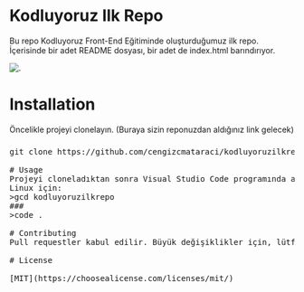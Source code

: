 # Kodluyoruz Ilk Repo
Bu repo Kodluyoruz Front-End Eğitiminde oluşturduğumuz ilk repo. İçerisinde bir adet README dosyası, bir adet de index.html barındırıyor.

![.](https://sivilalan.com/wp-content/uploads/2019/03/27971846_748761281998348_2999043640998413504_n.png)

# Installation
Öncelikle projeyi clonelayın. (Buraya sizin reponuzdan aldığınız link gelecek)
###
<pre>git clone https://github.com/cengizcmataraci/kodluyoruzilkrepo.git

# Usage
Projeyi cloneladıktan sonra Visual Studio Code programında açınız.
Linux için:
>gcd kodluyoruzilkrepo
###
>code .

# Contributing
Pull requestler kabul edilir. Büyük değişiklikler için, lütfen önce neyi değiştirmek istediğinizi tartışmak için bir konu açınız.

# License

[MIT](https://choosealicense.com/licenses/mit/)

